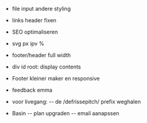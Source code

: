 - file input andere styling
- links header fixen
- SEO optimaliseren
- svg px ipv %
- footer/header full width
- div id root: display contents
- Footer kleiner maker en responsive
- feedback emma

- voor livegang:
  -- de /defrissepitch/ prefix weghalen
- Basin
  -- plan upgraden
  -- email aanapssen
